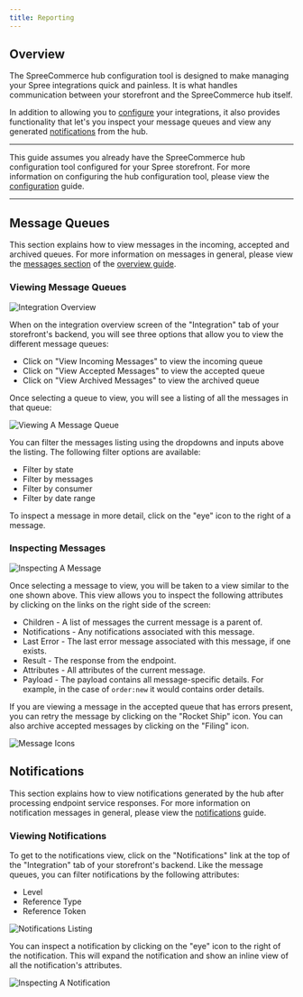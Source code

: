 ```yaml
---
title: Reporting
---
```


## Overview

The SpreeCommerce hub configuration tool is designed to make managing your Spree integrations quick and painless. It is what handles communication between your storefront and the SpreeCommerce hub itself.

In addition to allowing you to [configure](configuration) your integrations, it also provides functionality that let's you inspect your message queues and view any generated [notifications](notification_messages) from the hub.

***
This guide assumes you already have the SpreeCommerce hub configuration tool configured for your Spree storefront. For more information on configuring the hub configuration tool, please view the [configuration](configuration) guide.
***

## Message Queues

This section explains how to view messages in the incoming, accepted and archived queues. For more information on messages in general, please view the [messages section](overview#messages) of the [overview guide](overview).

### Viewing Message Queues

![Integration Overview](/images/integration/integration_overview.jpg)

When on the  integration overview screen of the "Integration" tab of your storefront's backend, you will see three options that allow you to view the different message queues:

* Click on "View Incoming Messages" to view the incoming queue
* Click on "View Accepted Messages" to view the accepted queue
* Click on "View Archived Messages" to view the archived queue

Once selecting a queue to view, you will see a listing of all the messages in that queue:

![Viewing A Message Queue](/images/integration/viewing_message_queue.jpg)

You can filter the messages listing using the dropdowns and inputs above the listing. The following filter options are available:

* Filter by state
* Filter by messages
* Filter by consumer
* Filter by date range

To inspect a message in more detail, click on the "eye" icon to the right of a message.

### Inspecting Messages

![Inspecting A Message](/images/integration/inspect_message.jpg)

Once selecting a message to view, you will be taken to a view similar to the one shown above. This view allows you to inspect the following attributes by clicking on the links on the right side of the screen:

* Children - A list of messages the current message is a parent of.
* Notifications - Any notifications associated with this message.
* Last Error - The last error message associated with this message, if one exists.
* Result - The response from the endpoint.
* Attributes - All attributes of the current message.
* Payload - The payload contains all message-specific details. For example, in the case of `order:new` it would contains order details.

If you are viewing a message in the accepted queue that has errors present, you can retry the message by clicking on the "Rocket Ship" icon. You can also archive accepted messages by clicking on the "Filing" icon.

![Message Icons](/images/integration/message_icons.jpg)

## Notifications

This section explains how to view notifications generated by the hub after processing endpoint service responses. For more information on notification messages in general, please view the [notifications](notification_messages) guide.

### Viewing Notifications

To get to the notifications view, click on the "Notifications" link at the top of the "Integration" tab of your storefront's backend. Like the message queues, you can filter notifications by the following attributes:

* Level
* Reference Type
* Reference Token

![Notifications Listing](/images/integration/notifications_listing.jpg)

You can inspect a notification by clicking on the "eye" icon to the right of the notification. This will expand the notification and show an inline view of all the notification's attributes.

![Inspecting A Notification](/images/integration/inspect_notification.jpg)
